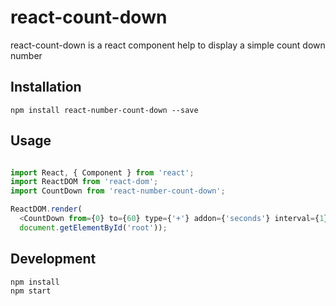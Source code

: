 # react-count-down

react-count-down is a react component help to display a simple count down number

## Installation

`npm install react-number-count-down --save`

## Usage

```javascript

import React, { Component } from 'react';
import ReactDOM from 'react-dom';
import CountDown from 'react-number-count-down';

ReactDOM.render(
  <CountDown from={0} to={60} type={'+'} addon={'seconds'} interval={1} onComplete={() => alert('Count down completed')} />,
  document.getElementById('root'));

```

## Development

    npm install
    npm start
